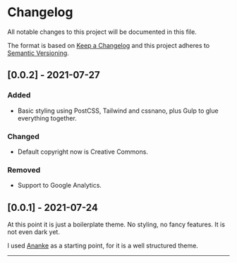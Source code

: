 # Changelog

All notable changes to this project will be documented in this file.

The format is based on [Keep a Changelog][1] and this project adheres to
[Semantic Versioning][2].

## [0.0.2] - 2021-07-27
### Added
- Basic styling using PostCSS, Tailwind and cssnano, plus Gulp to glue
  everything together.

### Changed
- Default copyright now is Creative Commons.

### Removed
- Support to Google Analytics.

## [0.0.1] - 2021-07-24
At this point it is just a boilerplate theme. No styling, no fancy features.
It is not even dark yet.

I used [Ananke][3] as a starting point, for it is a well structured theme.

-------------------------------------------------------------------------------
[1]: https://keepachangelog.com/en/1.0.0/ "Keep a Changelog"
[2]: https://semver.org/spec/v2.0.0.html "Semantic Versioning"
[3]: https://github.com/theNewDynamic/gohugo-theme-ananke "Ananke Theme"
